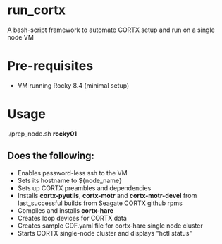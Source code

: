 # run_cortx
A bash-script framework to automate CORTX setup and run on a single node VM

# Pre-requisites
* VM running Rocky 8.4 (minimal setup)

# Usage
./prep_node.sh **rocky01**
## Does the following:
* Enables password-less ssh to the VM
* Sets its hostname to ${node_name}
* Sets up CORTX preambles and dependencies
* Installs **cortx-pyutils**, **cortx-motr** and **cortx-motr-devel** from last_successful builds from Seagate CORTX github rpms
* Compiles and installs **cortx-hare**
* Creates loop devices for CORTX data
* Creates sample CDF.yaml file for cortx-hare single node cluster
* Starts CORTX single-node cluster and displays "hctl status"